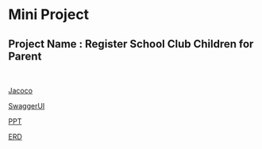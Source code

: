 # Mini Project

## Project Name : Register School Club Children for Parent
<br />

[Jacoco](http://54.146.214.118:8000/com.alterra.cicdjacoco.service/index.html)<br />

[SwaggerUI](http://54.146.214.118/swagger-ui/)<br />

[PPT](https://docs.google.com/presentation/d/1JoqC6zgSWoLX0SfI_OM9E4p_k52JoqzU/edit?usp=sharing&ouid=110986895868335816786&rtpof=true&sd=true)<br/>

[ERD](https://drive.google.com/file/d/1JHmwvBswoobH5Qidn7P4d_b9pAgDidbo/view?usp=sharing)
